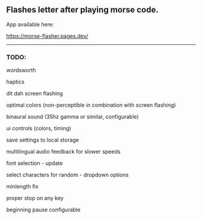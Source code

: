 ## Flashes letter after playing morse code.

App available here:

https://morse-flasher.pages.dev/

---
### TODO:

wordsworth

haptics

dit dah screen flashing

optimal colors (non-perceptible in combination with screen flashing)

binaural sound (35hz gamma or similar, configurable)

ui controls (colors, timing)

save settings to local storage

multilingual audio feedback for slower speeds

font selection - update

select characters for random - dropdown options

minlength fix

proper stop on any key

beginning pause configurable
